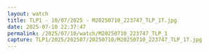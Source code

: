 ```yaml
---
layout: watch
title: TLP1 - 10/07/2025 - M20250710_223747_TLP_1T.jpg
date: 2025-07-10 22:37:47
permalink: /2025/07/10/watch/M20250710_223747_TLP_1
capture: TLP1/2025/202507/20250710/M20250710_223747_TLP_1T.jpg
---
```

